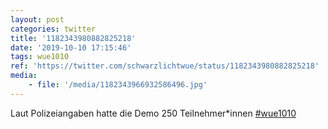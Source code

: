 ```yaml
---
layout: post
categories: twitter
title: '1182343980882825218'
date: '2019-10-10 17:15:46'
tags: wue1010
ref: 'https://twitter.com/schwarzlichtwue/status/1182343980882825218'
media:
    - file: '/media/1182343966932586496.jpg'
---
```

Laut Polizeiangaben hatte die Demo 250 Teilnehmer\*innen [#wue1010](/t/wue1010)  
